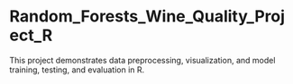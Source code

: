 # Random_Forests_Wine_Quality_Project_R
This project demonstrates data preprocessing, visualization, and model training, testing, and evaluation in R.
